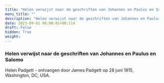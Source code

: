 ```yaml
---
title: "Helen verwijst naar de geschriften van Johannes en Paulus en Salomo"
menu_title: ""
description: "Helen verwijst naar de geschriften van Johannes en Paulus en Salomo"
date: 2023-09-01 06:00:01+00:114
draft: False
hidden: True
weight:
---
```

### Helen verwijst naar de geschriften van Johannes en Paulus en Salomo

Helen Padgett - ontvangen door James Padgett op 28 juni 1915, Washington, DC, USA.

